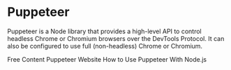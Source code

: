 # Puppeteer

Puppeteer is a Node library that provides a high-level API to control headless Chrome or Chromium browsers over the DevTools Protocol. It can also be configured to use full (non-headless) Chrome or Chromium.

<ResourceGroupTitle>Free Content</ResourceGroupTitle>
<BadgeLink colorScheme='blue' badgeText='Official Website' href='https://pptr.dev/'>Puppeteer Website</BadgeLink>
<BadgeLink colorScheme='yellow' badgeText='Read' href='https://www.freecodecamp.org/news/how-to-use-puppeteer-with-nodejs/'>How to Use Puppeteer With Node.js</BadgeLink>